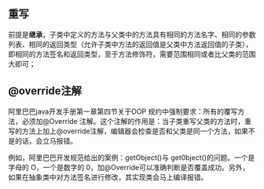 ## 重写
前提是**继承**，子类中定义的方法与父类中的方法具有相同的方法名字、相同的参数列表、相同的返回类型（允许子类中方法的返回值是父类中方法返回值的子类），即相同的方法签名和返回类型，至于方法修饰符，需要范围相同或者比父类的范围大即可；

## @override注解

阿里巴巴java开发手册第一章第四节关于OOP 规约中强制要求：所有的覆写方法，必须加@Override 注解。这个注解的作用是：当子类重写父类的方法时，重写的方法上加上@override注解，编辑器会检查是否和父类是同一个方法，如果不是的话，会立马报错。

例如，阿里巴巴开发规范给出的案例：getObject()与 get0bject()的问题。一个是字母的 O，一个是数字的 0，加@Override可以准确判断是否覆盖成功。另外，如果在抽象类中对方法签名进行修改，其实现类会马上编译报错。